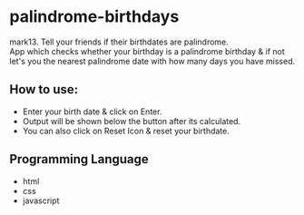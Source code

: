 <h1>palindrome-birthdays</h1>
<div>mark13. Tell your friends if their birthdates are palindrome.</div>
<div>App which checks whether your birthday is a palindrome birthday & if not let's you the nearest palindrome date with how many days you have missed.</div>
<h2>How to use:</h2>
<ul>
    <li>Enter your birth date & click on Enter.</li>
    <li>Output will be shown below the button after its calculated.</li>
    <li>You can also click on Reset Icon & reset your birthdate.</li>
</ul>
<h2>Programming Language</h2>
<ul>
    <li>html</li>
    <li>css</li>
    <li>javascript</li>
</ul>
